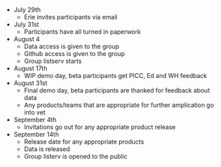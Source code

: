#

+ July 29th
  + Erie invites participants via email
+ July 31st
  + Participants have all turned in paperwork
+ August 4
  + Data access is given to the group
  + Github access is given to the group
  + Group listserv starts
+ August 17th
  + WIP demo day, beta participants get PICC, Ed and WH feedback
+ August 31st
  + Final demo day, beta participants are thanked for feedback about data
  + Any products/teams that are appropriate for further amplication go into vet
+ September 4th
  + Invitations go out for any appropriate product release
+ September 14th
  + Release date for any appropriate products
  + Data is released
  + Group listerv is opened to the public
